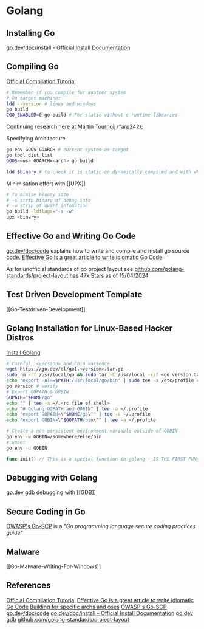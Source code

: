 # Golang 

## Installing Go

[go.dev/doc/install - Official Install Documentation](https://go.dev/doc/install)

## Compiling Go
[Official Compilation Tutorial](https://go.dev/doc/tutorial/compile-install)
```bash
# Remember if you compile for another system
# On target machine:
ldd --version # linux and windows
go build 
CGO_ENABLED=0 go build # For static without c runtime libraries
```
[Continuing research here at Martin Tournoij (“arp242);](https://www.arp242.net/static-go.html)

Specifying Architecture
```bash
go env GOOS GOARCH # current system as target
go tool dist list
GOOS=<os> GOARCH=<arch> go build

ldd $binary # to check it is static or dynamically compiled and with which C libraries if any
```

Minimisation effort with [[UPX]]
```bash
# To mimise binary size
# -s strip binary of debug info
# -w strip of dwarf infomation
go build -ldflags="-s -w"
upx <binary>
```

## Effective Go and Writing Go Code
[go.dev/doc/code](https://go.dev/doc/code) explains how to write and compile and install go source code. [Effective Go is a great article to write idiomatic Go Code](https://go.dev/doc/effective_go)

As for unofficial standards of go project layout see [github.com/golang-standards/project-layout](https://github.com/golang-standards/project-layout) has 47k Stars as of 15/04/2024
## Test Driven Development Template

[[Go-Testdriven-Development]]

## Golang Installation for Linux-Based Hacker Distros

[Install Golang](https://go.dev/doc/install) 
```bash
# Careful, <version> and Chip varience
wget https://go.dev/dl/go1.<version>.tar.gz
sudo rm -rf /usr/local/go && sudo tar -C /usr/local -xzf <go.version.tar.gz>
echo "export PATH=$PATH:/usr/local/go/bin" | sudo tee -a /etc/profile # or $HOME.profile for single user
go version # verify
# Export GOPATH & GOBIN
GOPATH="$HOME/go"
echo "" | tee -a ~/.<rc file of shell> 
echo "# Golang GOPATH and GOBIN" | tee -a ~/.profile
echo "export GOPATH=\"$HOME/go\"" | tee -a ~/.profile
echo "export GOBIN=\"$GOPATH/bin\"" | tee -a ~/.profile
```

```bash
# Create a non persistent environment variable outside of GOBIN
go env -w GOBIN=/somewhere/else/bin
# unset
go env -u GOBIN
```


```go
func init() // This is a special function in golang - IS THE FIRST FUNCTION THAT WILL RUN IN YOUR PACKAGE
```

## Debugging with Golang

[go.dev gdb](https://go.dev/doc/gdb) debugging with [[GDB]]

## Secure Coding in Go

[OWASP's Go-SCP](https://github.com/OWASP/Go-SCP) is a *"Go programming language secure coding practices guide"*

## Malware 

[[Go-Malware-Writing-For-Windows]]

## References

[Official Compilation Tutorial](https://go.dev/doc/tutorial/compile-install)
[Effective Go is a great article to write idiomatic Go Code](https://go.dev/doc/effective_go)
[Building for specific archs and oses](https://www.digitalocean.com/community/tutorials/building-go-applications-for-different-operating-systems-and-architectures)
[OWASP's Go-SCP](https://github.com/OWASP/Go-SCP)
[go.dev/doc/code](https://go.dev/doc/code) 
[go.dev/doc/install - Official Install Documentation](https://go.dev/doc/install)
[go.dev gdb](https://go.dev/doc/gdb) 
[github.com/golang-standards/project-layout](https://github.com/golang-standards/project-layout)